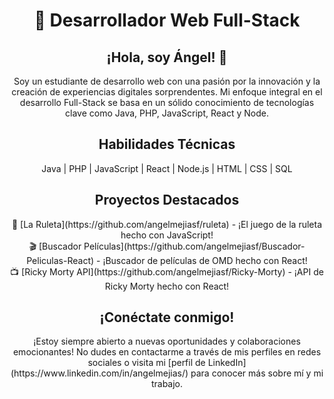 <h1 align="center">🚀 Desarrollador Web Full-Stack</h1>

<h2 align="center">¡Hola, soy Ángel! 👋</h2>
<p align="center">Soy un estudiante de desarrollo web con una pasión por la innovación y la creación de experiencias digitales sorprendentes. Mi enfoque integral en el desarrollo Full-Stack se basa en un sólido conocimiento de tecnologías clave como Java, PHP, JavaScript, React y Node.</p>

<h2 align="center">Habilidades Técnicas</h2>

<p align="center">Java | PHP | JavaScript | React | Node.js | HTML | CSS | SQL </p>

<h2 align="center">Proyectos Destacados</h2>

<p align="center">
  🎡 [La Ruleta](https://github.com/angelmejiasf/ruleta) - ¡El juego de la ruleta hecho con JavaScript!
  <br>
  🎬 [Buscador Películas](https://github.com/angelmejiasf/Buscador-Peliculas-React) - ¡Buscador de películas de OMD hecho con React!
  <br>
  📺 [Ricky Morty API](https://github.com/angelmejiasf/Ricky-Morty) - ¡API de Ricky Morty hecho con React!
</p>

<h2 align="center">¡Conéctate conmigo!</h2>

<p align="center">
  ¡Estoy siempre abierto a nuevas oportunidades y colaboraciones emocionantes! No dudes en contactarme a través de mis perfiles en redes sociales o visita mi [perfil de LinkedIn](https://www.linkedin.com/in/angelmejias/) para conocer más sobre mí y mi trabajo.
</p>



